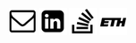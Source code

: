 <p align="center">
  <a href="mailto:github@pascscha.ch?subject=GitHub&body=Hi%20Pascal%0A%0AI%27ve%20just%20stumbled%20about%20your%20GitHub%20page%20and%20I%20would%20like%20to%20hire%20you.%0A%0AKind%20Regards%2C%0A%5Byour%20name%20goes%20here%5D"><img target="_blank" src="https://raw.githubusercontent.com/pascscha/pascscha/master/images/mail.png"></a>
  <a href="https://www.linkedin.com/in/pascscha/"><img  target="_blank" src="https://raw.githubusercontent.com/pascscha/pascscha/master/images/linkedin.png"></a>
    <a href="https://stackoverflow.com/users/10046273/pascscha"><img target="_blank" src="https://raw.githubusercontent.com/pascscha/pascscha/master/images/stackoverflow.png"></a>
    <a href="https://pascscha.ch"><img target="_blank" src="https://raw.githubusercontent.com/pascscha/pascscha/master/images/eth.png"></a>
</p>